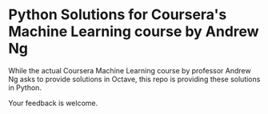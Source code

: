 # Python Solutions for Coursera's Machine Learning course by Andrew Ng

While the actual Coursera Machine Learning course by professor Andrew Ng asks to provide solutions in Octave, this repo is providing these solutions in Python.

Your feedback is welcome.


